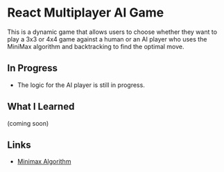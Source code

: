 
# React Multiplayer AI Game
This is a dynamic game that allows users to choose whether they want to play a 3x3 or 4x4 game against a human or an AI player who uses the MiniMax algorithm and backtracking to find the optimal move.

## In Progress
* The logic for the AI player is still in progress.

## What I Learned
(coming soon)

## Links
* [Minimax Algorithm](https://en.wikipedia.org/wiki/Minimax)
